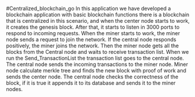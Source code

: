 #Centralized_blockchain_go
In this application we have developed a blockchain application with basic blockchain functions
there is a blockchain that is centralized in this scenario, and when the center node starts to work, it creates the genesis block. 
After that, it starts to listen in 3000 ports to respond to incoming requests.
When the miner starts to work, the miner node sends a request to join the network.
If the central node responds positively, the miner joins the network.
Then the miner node gets all the blocks from the Central node and waits to receive transaction list.
When we run the Send_TransactionList the transaction list goes to the central node.
The central node sends the incoming transactions to the miner node.
Miner node calculate merkle tree and finds the new block with proof of work and sends the center node.
The central node checks the correctness of the block, if it is true it appends it to its database and sends it to the miner nodes.




